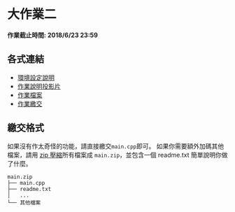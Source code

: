 # 大作業二

**作業截止時間: 2018/6/23 23:59**

## 各式連結
- [環境設定說明](https://hackmd.io/DiCY6vPnSzOOdkgS9Q4IXA)
- [作業說明投影片](https://hackmd.io/BpjA46iOQbq9YuLRLcIKQg)
- [作業檔案](https://drive.google.com/open?id=1mGx7t_wzLWpDN6uXwdPNj537J1b7p1Ak)
- [作業繳交](https://course.sprout.tw/)

## 繳交格式

如果沒有作太奇怪的功能，請直接繳交`main.cpp`即可。
如果你需要額外加碼其他檔案，請用 [zip 壓縮](https://support.microsoft.com/zh-tw/help/14200/windows-compress-uncompress-zip-files)所有檔案成 `main.zip`，並包含一個 readme.txt 簡單說明你做了什麼。

```
main.zip
├── main.cpp
├── readme.txt
│   ...
└── 其他檔案
```
